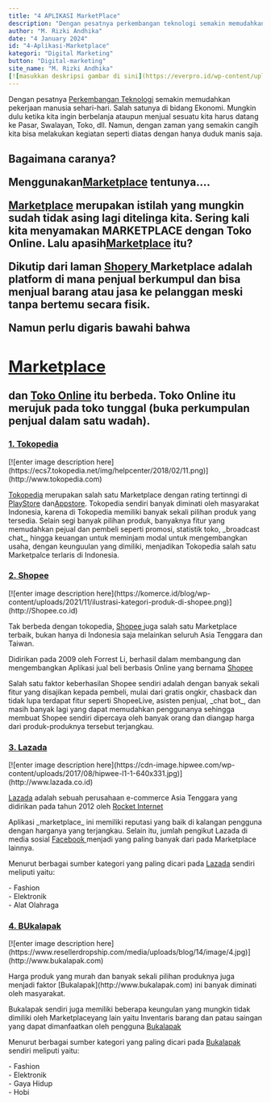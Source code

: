 ```yaml
---
title: "4 APLIKASI MarketPlace"
description: "Dengan pesatnya perkembangan teknologi semakin memudahkan pekerjaan manusia sehari-hari. Salah satunya di bidang Ekonomi. Mungkin dulu ketika kita ingin berbelanja ataupun menjual sesuatu kita harus datang ke Pasar, Swalayan, Toko, dll. Namun, dengan zaman yang semakin cangih kita bisa melakukan kegiatan seperti diatas dengan hanya duduk manis saja."
author: "M. Rizki Andhika"
date: "4 January 2024"
id: "4-Aplikasi-Marketplace"
kategori: "Digital Marketing"
button: "Digital-marketing"
site_name: "M. Rizki Andhika"
[![masukkan deskripsi gambar di sini](https://everpro.id/wp-content/uploads/2022/09/marketplaceapp-768x511.jpg)](https://greatnusa.com/artikel/digital-pemasaran-adalah/)
---
```

<p>Dengan pesatnya <a href="https://acehprov.go.id/berita/kategori/serba-serbi/80-perkembangan-teknologi-informasi-dan-komunikasi"className="no-underline">Perkembangan Teknologi</a> semakin memudahkan pekerjaan manusia sehari-hari. Salah satunya di bidang Ekonomi. Mungkin dulu ketika kita ingin berbelanja ataupun menjual sesuatu kita harus datang ke Pasar, Swalayan, Toko, dll. Namun, dengan zaman yang semakin cangih kita bisa melakukan kegiatan seperti diatas dengan hanya duduk manis saja.</p>
<span><h2>Bagaimana caranya?</h2</span>
<p>Menggunakan<a href="https://money.kompas.com/read/2021/09/29/134757926/apa-itu-marketplace-dan-bedanya-dengan-toko-online-maupun-e-commerce?page=all"className="no-underline">Marketplace</a> tentunya....</p>
<span><a href="https://money.kompas.com/read/2021/09/29/134757926/apa-itu-marketplace-dan-bedanya-dengan-toko-online-maupun-e-commerce?page=all"className="no-underline">Marketplace</a> merupakan istilah yang mungkin sudah tidak asing lagi ditelinga kita. Sering kali kita menyamakan MARKETPLACE dengan Toko Online. Lalu apasih<a href="https://money.kompas.com/read/2021/09/29/134757926/apa-itu-marketplace-dan-bedanya-dengan-toko-online-maupun-e-commerce?page=all"className="no-underline">Marketplace</a> itu?</span>
<p>Dikutip dari laman <a href="https://www.shopery.com"className="no-underline"> Shopery </a> Marketplace adalah platform di mana penjual berkumpul dan bisa menjual barang atau jasa ke pelanggan meski tanpa bertemu secara fisik.</p>
<span>Namun perlu digaris bawahi bahwa <h2><a href="https://money.kompas.com/read/2021/09/29/134757926/apa-itu-marketplace-dan-bedanya-dengan-toko-online-maupun-e-commerce?page=all"className="no-underline">Marketplace</a></h2> dan <a href="https://www.oceanesia.com"className="no-underline">Toko Online</a>  itu berbeda. Toko Online itu merujuk pada toko tunggal (buka perkumpulan penjual dalam satu wadah).</span>
<h3> <a href="http://www.tokopedia.com"className="no-underline">1. Tokopedia</a></h3>
[![enter image description here](https://ecs7.tokopedia.net/img/helpcenter/2018/02/11.png)](http://www.tokopedia.com)
<p><a href="https://www.tokopedia.com" className="no-underline">Tokopedia</a> merupakan salah satu Marketplace dengan rating tertinngi di <a href="https://play.google.com"className="no-underline">PlayStore</a> dan<a href="https://www.apple.com"className="no-underline">Appstore</a>. Tokopedia sendiri banyak diminati oleh masyarakat Indonesia, karena di Tokopedia memiliki banyak sekali pilihan produk yang tersedia.
<span>Selain segi banyak pilihan produk, banyaknya fitur yang memudahkan pejual dan pembeli seperti promosi, statistik toko, _broadcast chat_, hingga keuangan untuk meminjam modal untuk mengembangkan usaha, dengan keunguulan yang dimiliki, menjadikan Tokopedia salah satu Marketpalce terlaris di Indonesia.<span>
<h3> <a href="http://Shopee.co.id"className="no-underline">2. Shopee </a></h3>
[![enter image description here](https://komerce.id/blog/wp-content/uploads/2021/11/ilustrasi-kategori-produk-di-shopee.png)](http://Shopee.co.id)
<p>Tak berbeda dengan tokopedia, <a href="http://Shopee.co.id"className="no-underline">Shopee </a> juga salah satu Marketplace terbaik, bukan hanya di Indonesia saja melainkan seluruh Asia Tenggara dan Taiwan.</p>
<span>Didirikan pada 2009 oleh Forrest Li, berhasil dalam membangung dan mengembangkan Aplikasi jual beli berbasis Online yang bernama  <a href="http://Shopee.co.id"className="no-underline">Shopee </a></span>
<p>Salah satu faktor keberhasilan Shopee sendiri adalah dengan banyak sekali fitur yang disajikan kepada pembeli, mulai dari gratis ongkir, chasback dan tidak lupa terdapat fitur seperti ShopeeLive, asisten penjual, _chat bot_, dan masih banyak lagi yang dapat memudahkan penggunanya sehingga membuat Shopee sendiri dipercaya oleh banyak orang dan diangap harga dari produk-produknya tersebut terjangkau.</p>
<h3> <a href="http://www.lazada.co,id"className="no-underline">3. Lazada</a></h3>
[![enter image description here](https://cdn-image.hipwee.com/wp-content/uploads/2017/08/hipwee-l1-1-640x331.jpg)](http://www.lazada.co.id)
<p><a href="http://www.lazada.co,id"className="no-underline"> Lazada</a> adalah sebuah perusahaan e-commerce Asia Tenggara yang didirikan pada tahun 2012 oleh <a href="https://www.rocket-internet.com"className="no-underline">Rocket Internet </a></p>
<span>Aplikasi _marketplace_ ini memiliki reputasi yang baik di kalangan pengguna dengan harganya yang terjangkau. Selain itu, jumlah pengikut Lazada di media sosial <a href="https://www.facebook.com"className="no-underline">Facebook </a> menjadi yang paling banyak dari pada Marketplace lainnya.<span>
<p>Menurut berbagai sumber kategori yang paling dicari pada <a href="http://www.lazada.co,id"className="no-underline"> Lazada</a> sendiri meliputi yaitu:</p>
- Fashion<br>
- Elektronik<br>
- Alat Olahraga<br>
<h3> <a href="http://www.bukalapak.com"className="no-underline">4. BUkalapak</a></h3>
[![enter image description here](https://www.resellerdropship.com/media/uploads/blog/14/image/4.jpg)](http://www.bukalapak.com)
<p>Harga produk yang murah dan banyak sekali pilihan produknya juga menjadi faktor [Bukalapak](http://www.bukalapak.com) ini banyak diminati oleh masyarakat.</p>
<span>Bukalapak sendiri juga memiliki beberapa keungulan yang mungkin tidak dimiliki oleh Marketplaceyang lain yaitu Inventaris barang dan patau saingan yang dapat dimanfaatkan oleh pengguna <a href="http://www.bukalapak.com"className="no-underline"> Bukalapak</a></span>
<p>Menurut berbagai sumber kategori yang paling dicari pada <a href="http://www.bukalapak.com"className="no-underline"> Bukalapak</a> sendiri meliputi yaitu:</p>
- Fashion<br>
- Elektronik<br>
- Gaya Hidup<br>
- Hobi<br>
